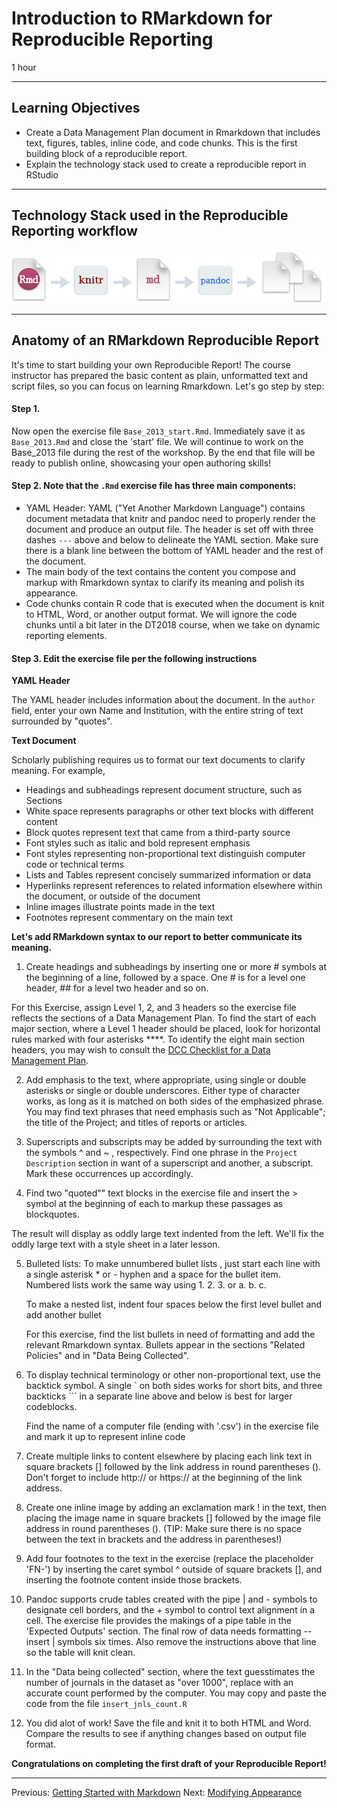 #  Introduction to RMarkdown for Reproducible Reporting

1 hour

---------------------------------------------------

## Learning Objectives

* Create a Data Management Plan document in Rmarkdown that includes text, figures, tables, inline code, and code chunks. This is the first building block of a reproducible report.
* Explain the technology stack used to create a reproducible report in RStudio

----------------------------------------------------

## Technology Stack used in the Reproducible Reporting workflow

![RMarkdown workflow](img/rmarkdownflow.png)

*****

## Anatomy of an RMarkdown Reproducible Report

It's time to start building your own Reproducible Report! The course instructor has prepared the basic content as plain, unformatted text and script files, so you can focus on learning Rmarkdown. Let's go step by step:

#### Step 1. 

Now open the exercise file `Base_2013_start.Rmd`. Immediately save it as
`Base_2013.Rmd` and close the 'start' file. We will  continue to work on the
Base_2013 file during the rest of the workshop.  By the end that file will be ready to publish online, showcasing your open authoring skills!

#### Step 2. Note that the `.Rmd` exercise file has three main components:

* YAML Header: YAML ("Yet Another Markdown Language") contains document metadata that knitr and pandoc need to properly render the document and produce an output file. The header is set off with three dashes `---` above and below to delineate the YAML section. Make sure there is a blank line between the bottom of YAML header and the rest of the document. 
* The main body of the text contains the content you compose and markup with Rmarkdown syntax to clarify its meaning and polish its appearance.
* Code chunks contain R code that is executed when the document is knit to HTML, Word, or another output format. We will ignore the code chunks until a bit later in the DT2018 course, when we take on dynamic reporting elements.


#### Step 3. Edit the exercise file per the following instructions 


**YAML Header**

The YAML header includes information about the document.  In the `author`
field, enter your own Name and Institution, with the entire string of text
surrounded by "quotes".     

**Text Document**


Scholarly publishing requires us to format our text documents to clarify
meaning. For example,

* Headings and subheadings represent document structure, such as Sections
* White space represents paragraphs or other text blocks with different content
* Block quotes represent text that came from a third-party source
* Font styles such as italic and bold represent emphasis
* Font styles representing non-proportional text distinguish computer code or technical terms
* Lists and Tables represent concisely summarized information or data
* Hyperlinks represent references to related information elsewhere within the document, or outside of the document
* Inline images illustrate points made in the text
* Footnotes represent commentary on the main text


**Let's add RMarkdown syntax to our report to better communicate its meaning.** 


1. Create headings and subheadings by inserting one or more \# symbols at the beginning of a line, followed by a space. One \# is for a level one header, \#\# for a level two header and so on. 

For this Exercise, assign Level 1, 2, and 3 headers so the exercise file reflects the sections 
of a Data Management Plan. To find the start of each major section, where a Level 1 header should be placed, 
look for horizontal rules marked with four asterisks \*\*\*\*. To identify the eight main section headers, 
you may wish to consult the [DCC Checklist for a Data Management Plan](http://www.dcc.ac.uk/sites/default/files/documents/resource/DMP/DMP_Checklist_2013.pdf).

2. Add emphasis to the text, where appropriate, using single or double asterisks or single or double underscores. Either type of character works, as long as it is matched on both sides of the emphasized phrase. You may find text phrases that need emphasis such as "Not Applicable"; the title of the Project; and titles of reports or articles.

3. Superscripts and subscripts may be added by surrounding the text with the symbols ^ and ~ , respectively. Find one phrase in the `Project Description` section in want of a superscript and another, a subscript. Mark these occurrences up accordingly. 

4. Find two "quoted"" text blocks in the exercise file and insert the \> symbol at the beginning of each to markup these passages as blockquotes.

The result will display as oddly large text indented from the left. We'll fix the oddly large text with a style sheet in a later lesson.


5. Bulleted lists: To make unnumbered bullet lists , just start each line with a single asterisk \* or - hyphen and a space for the bullet item.  Numbered lists work the same way using 1. 2. 3. or a. b. c.  

    To make a nested list, indent four spaces below the first level bullet and add another bullet

    For this exercise, find the list bullets in need of formatting and add the relevant Rmarkdown syntax. Bullets appear in  the sections "Related Policies" and in "Data Being Collected".
    

6. To display technical terminology or other non-proportional text, use the backtick symbol. A single \` on both sides works for short bits, and  three backticks \`\`\` in a separate line above and below is best for larger codeblocks.  

    Find the name of a computer file (ending with '.csv') in the exercise file and mark it up to represent inline code
  
7. Create multiple links to content elsewhere by placing each link text in square brackets \[\] followed by the link address in round parentheses \(\). Don't forget to include http:// or https:// at the beginning of the link address. 

8. Create one inline image by adding an exclamation mark \! in the text, then
placing the image name  in square brackets \[\] followed by the image file
address in round parentheses \(\).  (TIP: Make sure there is no space between the text in brackets and the address in parentheses!)

9. Add four footnotes to the text in the exercise (replace the placeholder 'FN-') by inserting the caret symbol ^ outside of square brackets \[\], and inserting the footnote content inside those brackets.

10. Pandoc supports crude tables created with the pipe \| and \- symbols to designate cell borders, and the \+ symbol to control text alignment in a cell. The exercise file provides the makings of a pipe table in the 'Expected Outputs' section. The final row of data needs formatting -- insert | symbols six times. Also remove the instructions above that line so the table will knit clean. 

11. In the "Data being collected" section, where the text guesstimates the number of journals in the dataset as "over 1000", replace with an accurate count performed by the computer. You may copy and paste the code from the file `insert_jnls_count.R`

12. You did alot of work! Save the file and knit it to both HTML and Word. Compare the results to see if anything changes based on output file format.

**Congratulations on completing the first draft of your Reproducible Report!**

****


Previous: [Getting Started with Markdown](00-getting-started.html) Next:
[Modifying Appearance](02-modifying-appearance.html)

